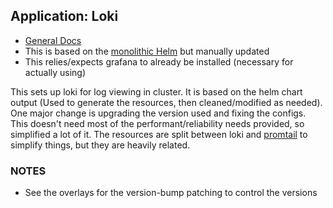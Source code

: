 ## Application: Loki

- [General Docs](https://grafana.com/docs/loki/latest/)
- This is based on the [monolithic Helm](https://grafana.com/docs/loki/latest/setup/install/helm/install-monolithic/) but manually updated
- This relies/expects grafana to already be installed (necessary for actually using)

This sets up loki for log viewing in cluster.  It is based on the helm chart output
(Used to generate the resources, then cleaned/modified as needed).  One major change
is upgrading the version used and fixing the configs.  This doesn't need most of the
performant/reliability needs provided, so simplified a lot of it.  The resources
are split between loki and [promtail](https://grafana.com/docs/loki/latest/send-data/promtail/)
to simplify things, but they are heavily related.

### NOTES

- See the overlays for the version-bump patching to control the versions

